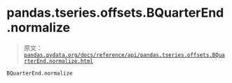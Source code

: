 # pandas.tseries.offsets.BQuarterEnd.normalize

> 原文：[`pandas.pydata.org/docs/reference/api/pandas.tseries.offsets.BQuarterEnd.normalize.html`](https://pandas.pydata.org/docs/reference/api/pandas.tseries.offsets.BQuarterEnd.normalize.html)

```py
BQuarterEnd.normalize
```
